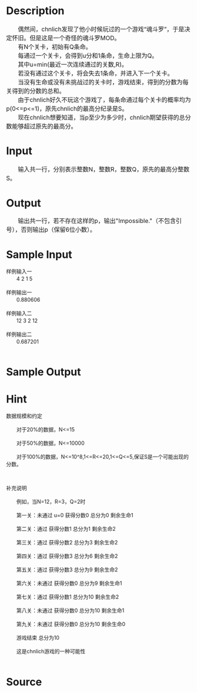 
# Description

<div class="content"><div id="psrc" style="margin-top: 20px; display: block">
<div class="pdsec"><span style="font-size: medium">　　偶然间，chnlich发现了他小时候玩过的一个游戏“魂斗罗”，于是决定怀旧。但是这是一个奇怪的魂斗罗MOD。<br/>
　　有N个关卡，初始有Q条命。<br/>
　　每通过一个关卡，会得到u分和1条命，生命上限为Q。<br/>
　　其中u=min(最近一次连续通过的关数,R)。<br/>
　　若没有通过这个关卡，将会失去1条命，并进入下一个关卡。<br/>
　　当没有生命或没有未挑战过的关卡时，游戏结束，得到的分数为每关得到的分数的总和。<br/>
　　由于chnlich好久不玩这个游戏了，每条命通过每个关卡的概率均为p(0&lt;=p&lt;=1)，原先chnlich的最高分纪录是S。<br/>
　　现在chnlich想要知道，当p至少为多少时，chnlich期望获得的总分数能够超过原先的最高分。<br/>
</span></div>
</div>
<div id="pcont1" style="margin-top: 20px; display: block"></div></div>

# Input

<div class="content"><div id="pcont1" style="margin-top: 20px; display: block">
<div class="pdcont"><span style="font-size: medium">　　输入共一行，分别表示整数N，整数R，整数Q，原先的最高分整数S。<br/>
</span></div>
</div></div>

# Output

<div class="content"><div class="pdcont"><span style="font-size: medium">　　输出共一行，若不存在这样的p，输出&#34;Impossible.&#34;（不包含引号），否则输出p（保留6位小数）。<br/>
</span></div></div>

# Sample Input

<div class="content"><span class="sampledata">样例输入一<br/>
　　4 2 1 5<br/>
<br/>
样例输出一<br/>
　　0.880606<br/>
<br/>
样例输入二<br/>
　　12 3 2 12<br/>
<br/>
样例输出二<br/>
　　0.687201<br/>
<br/>
</span></div>

# Sample Output

<div class="content"><span class="sampledata"></span></div>

# Hint

<div class="content"><p></p><p>数据规模和约定<br/><br/>
　　对于20%的数据，N&lt;=15<br/><br/>
　　对于50%的数据，N&lt;=10000<br/><br/>
　　对于100%的数据，N&lt;=10^8,1&lt;=R&lt;=20,1&lt;=Q&lt;=5,保证S是一个可能出现的分数。</p><br/>
<p>补充说明<br/><br/>
　　例如，当N=12，R=3，Q=2时<br/><br/>
　　第一关：未通过 u=0 获得分数0 总分为0 剩余生命1<br/><br/>
　　第二关：通过 获得分数1 总分为1 剩余生命2<br/><br/>
　　第三关：通过 获得分数2 总分为3 剩余生命2<br/><br/>
　　第四关：通过 获得分数3 总分为6 剩余生命2<br/><br/>
　　第五关：通过 获得分数3 总分为9 剩余生命2<br/><br/>
　　第六关：未通过 获得分数0 总分为9 剩余生命1<br/><br/>
　　第七关：通过 获得分数1 总分为10 剩余生命2<br/><br/>
　　第八关：未通过 获得分数0 总分为10 剩余生命1<br/><br/>
　　第九关：未通过 获得分数0 总分为10 剩余生命0<br/><br/>
　　游戏结束 总分为10<br/><br/>
　　这是chnlich游戏的一种可能性<br/><br/>
</p><p></p></div>

# Source

<div class="content"><p><a href="problemset.php?search="></a></p></div>

